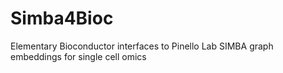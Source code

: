 # Simba4Bioc
Elementary Bioconductor interfaces to Pinello Lab SIMBA graph embeddings for single cell omics
